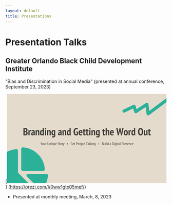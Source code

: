 ```yaml
---
layout: default
title: Presentations
---
```


# Presentation Talks

## Greater Orlando Black Child Development Institute

"Bias and Discrimination in Social Media" (presented at annual conference, September 23, 2023)


[![image](/assets/presentation.png "Branding and Getting the Word Out")] (https://prezi.com/i/0ww1gtx05mef/)
- Presented at monthly meeting, March, 8, 2023
